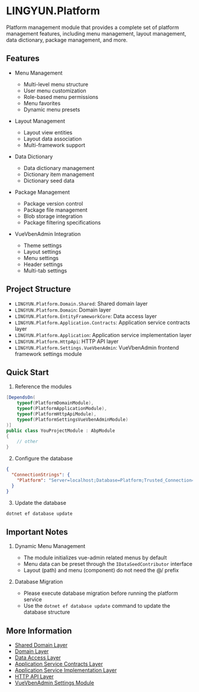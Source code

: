 # LINGYUN.Platform

Platform management module that provides a complete set of platform management features, including menu management, layout management, data dictionary, package management, and more.

## Features

* Menu Management
  * Multi-level menu structure
  * User menu customization
  * Role-based menu permissions
  * Menu favorites
  * Dynamic menu presets

* Layout Management
  * Layout view entities
  * Layout data association
  * Multi-framework support

* Data Dictionary
  * Data dictionary management
  * Dictionary item management
  * Dictionary seed data

* Package Management
  * Package version control
  * Package file management
  * Blob storage integration
  * Package filtering specifications

* VueVbenAdmin Integration
  * Theme settings
  * Layout settings
  * Menu settings
  * Header settings
  * Multi-tab settings

## Project Structure

* `LINGYUN.Platform.Domain.Shared`: Shared domain layer
* `LINGYUN.Platform.Domain`: Domain layer
* `LINGYUN.Platform.EntityFrameworkCore`: Data access layer
* `LINGYUN.Platform.Application.Contracts`: Application service contracts layer
* `LINGYUN.Platform.Application`: Application service implementation layer
* `LINGYUN.Platform.HttpApi`: HTTP API layer
* `LINGYUN.Platform.Settings.VueVbenAdmin`: VueVbenAdmin frontend framework settings module

## Quick Start

1. Reference the modules
```csharp
[DependsOn(
    typeof(PlatformDomainModule),
    typeof(PlatformApplicationModule),
    typeof(PlatformHttpApiModule),
    typeof(PlatformSettingsVueVbenAdminModule)
)]
public class YouProjectModule : AbpModule
{
    // other
}
```

2. Configure the database
```json
{
  "ConnectionStrings": {
    "Platform": "Server=localhost;Database=Platform;Trusted_Connection=True"
  }
}
```

3. Update the database
```bash
dotnet ef database update
```

## Important Notes

1. Dynamic Menu Management
   * The module initializes vue-admin related menus by default
   * Menu data can be preset through the `IDataSeedContributor` interface
   * Layout (path) and menu (component) do not need the @/ prefix

2. Database Migration
   * Please execute database migration before running the platform service
   * Use the `dotnet ef database update` command to update the database structure

## More Information

* [Shared Domain Layer](./LINGYUN.Platform.Domain.Shared/README.EN.md)
* [Domain Layer](./LINGYUN.Platform.Domain/README.EN.md)
* [Data Access Layer](./LINGYUN.Platform.EntityFrameworkCore/README.EN.md)
* [Application Service Contracts Layer](./LINGYUN.Platform.Application.Contracts/README.EN.md)
* [Application Service Implementation Layer](./LINGYUN.Platform.Application/README.EN.md)
* [HTTP API Layer](./LINGYUN.Platform.HttpApi/README.EN.md)
* [VueVbenAdmin Settings Module](./LINGYUN.Platform.Settings.VueVbenAdmin/README.EN.md)
